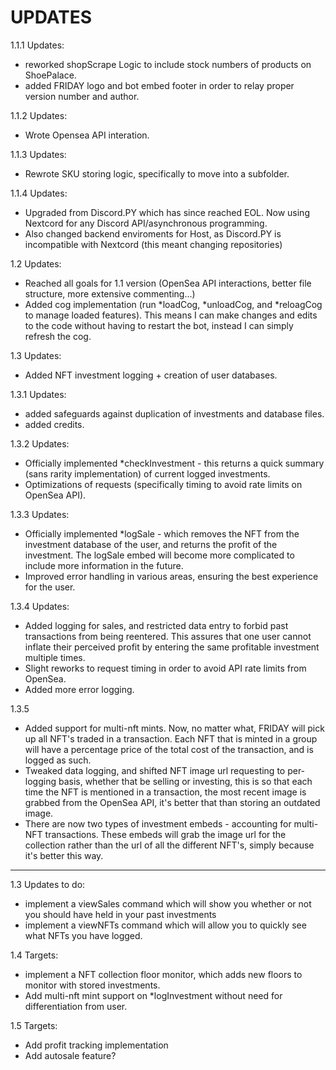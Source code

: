 # UPDATES


1.1.1 Updates:
  - reworked shopScrape Logic to include stock numbers of products on ShoePalace.
  - added FRIDAY logo and bot embed footer in order to relay proper version number and author.

1.1.2 Updates:
  - Wrote Opensea API interation.

1.1.3 Updates:
  - Rewrote SKU storing logic, specifically to move into a subfolder.

1.1.4 Updates:
  - Upgraded from Discord.PY which has since reached EOL. Now using Nextcord for any Discord API/asynchronous programming.
  - Also changed backend enviroments for Host, as Discord.PY is incompatible with Nextcord (this meant changing repositories)

1.2 Updates:
  - Reached all goals for 1.1 version (OpenSea API interactions, better file structure, more extensive commenting...)
  - Added cog implementation (run *loadCog, *unloadCog, and *reloagCog to manage loaded features). This means I can make changes and edits to the code without having to restart the bot, instead I can simply refresh the cog.

1.3 Updates:
  - Added NFT investment logging + creation of user databases.

1.3.1 Updates:
  - added safeguards against duplication of investments and database files.
  - added credits.

1.3.2 Updates:
  - Officially implemented *checkInvestment - this returns a quick summary (sans rarity implementation) of current logged investments.
  - Optimizations of requests (specifically timing to avoid rate limits on OpenSea API).

1.3.3 Updates:
  - Officially implemented *logSale - which removes the NFT from the investment database of the user, and returns the profit of the investment. The logSale embed will become more complicated to include more information in the future.
  - Improved error handling in various areas, ensuring the best experience for the user.

1.3.4 Updates:
  - Added logging for sales, and restricted data entry to forbid past transactions from being reentered. This assures that one user cannot inflate their perceived profit by entering the same profitable investment multiple times.
  - Slight reworks to request timing in order to avoid API rate limits from OpenSea.
  - Added more error logging.

1.3.5
  - Added support for multi-nft mints. Now, no matter what, FRIDAY will pick up all NFT's traded in a transaction. Each NFT that is minted in a group will have a percentage price of the total cost of the transaction, and is logged as such.
  - Tweaked data logging, and shifted NFT image url requesting to per-logging basis, whether that be selling or investing, this is so that each time the NFT is mentioned in a transaction, the most recent image is grabbed from the OpenSea API, it's better that than storing an outdated image.
  - There are now two types of investment embeds - accounting for multi-NFT transactions. These embeds will grab the image url for the collection rather than the url of all the different NFT's, simply because it's better this way.
---------
1.3 Updates to do:
  - implement a viewSales command which will show you whether or not you should have held in your past investments
  - implement a viewNFTs command which will allow you to quickly see what NFTs you have logged.

1.4 Targets:
  - implement a NFT collection floor monitor, which adds new floors to monitor with stored investments.
  - Add multi-nft mint support on *logInvestment without need for differentiation from user.

1.5 Targets:
  - Add profit tracking implementation
  - Add autosale feature?